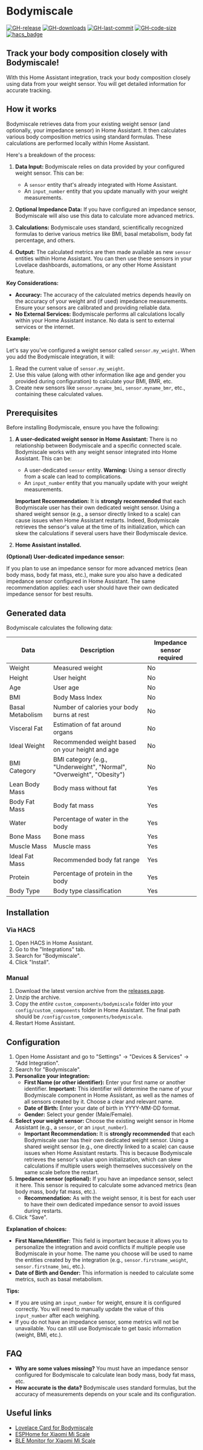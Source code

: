 # Bodymiscale

[![GH-release](https://img.shields.io/github/v/release/dckiller51/bodymiscale.svg?style=flat-square)](https://github.com/dckiller51/bodymiscale/releases)
[![GH-downloads](https://img.shields.io/github/downloads/dckiller51/bodymiscale/total?style=flat-square)](https://github.com/dckiller51/bodymiscale/releases)
[![GH-last-commit](https://img.shields.io/github/last-commit/dckiller51/bodymiscale.svg?style=flat-square)](https://github.com/dckiller51/bodymiscale/commits/main)
[![GH-code-size](https://img.shields.io/github/languages/code-size/dckiller51/bodymiscale.svg?color=red&style=flat-square)](https://github.com/dckiller51/bodymiscale)
[![hacs_badge](https://img.shields.io/badge/HACS-Default-orange.svg?style=flat-square)](https://github.com/hacs)

## Track your body composition closely with Bodymiscale!

With this Home Assistant integration, track your body composition closely using data from your weight sensor. You will get detailed information for accurate tracking.

## How it works

Bodymiscale retrieves data from your existing weight sensor (and optionally, your impedance sensor) in Home Assistant. It then calculates various body composition metrics using standard formulas.  These calculations are performed locally within Home Assistant.

Here's a breakdown of the process:

1. **Data Input:** Bodymiscale relies on data provided by your configured weight sensor. This can be:
    * A `sensor` entity that's already integrated with Home Assistant.
    * An `input_number` entity that you update manually with your weight measurements.

2. **Optional Impedance Data:** If you have configured an impedance sensor, Bodymiscale will also use this data to calculate more advanced metrics.

3. **Calculations:**  Bodymiscale uses standard, scientifically recognized formulas to derive various metrics like BMI, basal metabolism, body fat percentage, and others.

4. **Output:**  The calculated metrics are then made available as new `sensor` entities within Home Assistant.  You can then use these sensors in your Lovelace dashboards, automations, or any other Home Assistant feature.

**Key Considerations:**

* **Accuracy:** The accuracy of the calculated metrics depends heavily on the accuracy of your weight and (if used) impedance measurements.  Ensure your sensors are calibrated and providing reliable data.
* **No External Services:**  Bodymiscale performs all calculations locally within your Home Assistant instance. No data is sent to external services or the internet.

**Example:**

Let's say you've configured a weight sensor called `sensor.my_weight`. When you add the Bodymiscale integration, it will:

1. Read the current value of `sensor.my_weight`.
2. Use this value (along with other information like age and gender you provided during configuration) to calculate your BMI, BMR, etc.
3. Create new sensors like `sensor.myname_bmi`, `sensor.myname_bmr`, etc., containing these calculated values.

## Prerequisites

Before installing Bodymiscale, ensure you have the following:

1. **A user-dedicated weight sensor in Home Assistant:** There is no relationship between Bodymiscale and a specific connected scale. Bodymiscale works with any weight sensor integrated into Home Assistant. This can be:
    * A user-dedicated `sensor` entity. **Warning:** Using a sensor directly from a scale can lead to complications.
    * An `input_number` entity that you manually update with your weight measurements.

    **Important Recommendation:** It is **strongly recommended** that each Bodymiscale user has their own dedicated weight sensor. Using a shared weight sensor (e.g., a sensor directly linked to a scale) can cause issues when Home Assistant restarts. Indeed, Bodymiscale retrieves the sensor's value at the time of its initialization, which can skew the calculations if several users have their Bodymiscale device.

2. **Home Assistant installed.**

**(Optional) User-dedicated impedance sensor:**

If you plan to use an impedance sensor for more advanced metrics (lean body mass, body fat mass, etc.), make sure you also have a dedicated impedance sensor configured in Home Assistant. The same recommendation applies: each user should have their own dedicated impedance sensor for best results.

## Generated data

Bodymiscale calculates the following data:

| Data                | Description                                                                  | Impedance sensor required |
| --------------------- | ---------------------------------------------------------------------------- | ------------------------ |
| Weight                 | Measured weight                                                                 | No                      |
| Height                | User height                                                                 | No                      |
| Age                   | User age                                                                 | No                      |
| BMI                   | Body Mass Index                                                                 | No                      |
| Basal Metabolism     | Number of calories your body burns at rest                               | No                      |
| Visceral Fat      | Estimation of fat around organs                                   | No                      |
| Ideal Weight           | Recommended weight based on your height and age                   | No                      |
| BMI Category         | BMI category (e.g., "Underweight", "Normal", "Overweight", "Obesity") | No                      |
| Lean Body Mass          | Body mass without fat                                                 | Yes                      |
| Body Fat Mass         | Body fat mass                                                    | Yes                      |
| Water                   | Percentage of water in the body                                                 | Yes                      |
| Bone Mass         | Bone mass                                                                 | Yes                      |
| Muscle Mass      | Muscle mass                                                              | Yes                      |
| Ideal Fat Mass        | Recommended body fat range                                       | Yes                      |
| Protein              | Percentage of protein in the body                                          | Yes                      |
| Body Type         | Body type classification                                               | Yes                      |

## Installation

### Via HACS

1. Open HACS in Home Assistant.
2. Go to the "Integrations" tab.
3. Search for "Bodymiscale".
4. Click "Install".

### Manual

1. Download the latest version archive from the [releases page](https://github.com/dckiller51/bodymiscale/releases).
2. Unzip the archive.
3. Copy the *entire* `custom_components/bodymiscale` folder into your `config/custom_components` folder in Home Assistant. The final path should be `/config/custom_components/bodymiscale`.
4. Restart Home Assistant.

## Configuration

1. Open Home Assistant and go to "Settings" -> "Devices & Services" -> "Add Integration".
2. Search for "Bodymiscale".
3. **Personalize your integration:**
    * **First Name (or other identifier):** Enter your first name or another identifier. **Important:** This identifier will determine the name of your Bodymiscale component in Home Assistant, as well as the names of all sensors created by it. Choose a clear and relevant name.
    * **Date of Birth:** Enter your date of birth in YYYY-MM-DD format.
    * **Gender:** Select your gender (Male/Female).
4. **Select your weight sensor:** Choose the existing weight sensor in Home Assistant (e.g., a `sensor`, or an `input_number`).
    * **Important Recommendation:** It is **strongly recommended** that each Bodymiscale user has their own dedicated weight sensor. Using a shared weight sensor (e.g., one directly linked to a scale) can cause issues when Home Assistant restarts. This is because Bodymiscale retrieves the sensor's value upon initialization, which can skew calculations if multiple users weigh themselves successively on the same scale before the restart.
5. **Impedance sensor (optional):** If you have an impedance sensor, select it here. This sensor is required to calculate some advanced metrics (lean body mass, body fat mass, etc.).
    * **Recommendation:** As with the weight sensor, it is best for each user to have their own dedicated impedance sensor to avoid issues during restarts.
6. Click "Save".

**Explanation of choices:**

* **First Name/Identifier:** This field is important because it allows you to personalize the integration and avoid conflicts if multiple people use Bodymiscale in your home. The name you choose will be used to name the entities created by the integration (e.g., `sensor.firstname_weight`, `sensor.firstname_bmi`, etc.).
* **Date of Birth and Gender:** This information is needed to calculate some metrics, such as basal metabolism.

**Tips:**

* If you are using an `input_number` for weight, ensure it is configured correctly. You will need to manually update the value of this `input_number` after each weighing.
* If you do not have an impedance sensor, some metrics will not be unavailable. You can still use Bodymiscale to get basic information (weight, BMI, etc.).

## FAQ

* **Why are some values missing?** You must have an impedance sensor configured for Bodymiscale to calculate lean body mass, body fat mass, etc.
* **How accurate is the data?** Bodymiscale uses standard formulas, but the accuracy of measurements depends on your scale and its configuration.

## Useful links

* [Lovelace Card for Bodymiscale](https://github.com/dckiller51/lovelace-body-miscale-card)
* [ESPHome for Xiaomi Mi Scale](https://esphome.io/components/sensor/xiaomi_miscale.html)
* [BLE Monitor for Xiaomi Mi Scale](https://github.com/custom-components/ble_monitor)
